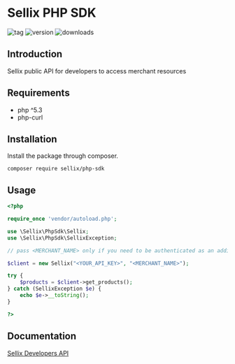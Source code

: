 # Sellix PHP SDK 

![tag](https://img.shields.io/github/v/tag/sellix/php-sdk?sort=date&color=blueviolet)
![version](https://img.shields.io/packagist/v/sellix/php-sdk)
![downloads](https://img.shields.io/packagist/dt/sellix/php-sdk)

## Introduction

Sellix public API for developers to access merchant resources

## Requirements

- php ^5.3
- php-curl

## Installation

Install the package through composer.

```
composer require sellix/php-sdk
```

## Usage

```php
<?php

require_once 'vendor/autoload.php';

use \Sellix\PhpSdk\Sellix;
use \Sellix\PhpSdk\SellixException;

// pass <MERCHANT_NAME> only if you need to be authenticated as an additional store

$client = new Sellix("<YOUR_API_KEY>", "<MERCHANT_NAME>");

try {
    $products = $client->get_products();
} catch (SellixException $e) {
    echo $e->__toString();
}

?>
```

## Documentation

[Sellix Developers API](https://developers.sellix.io)
